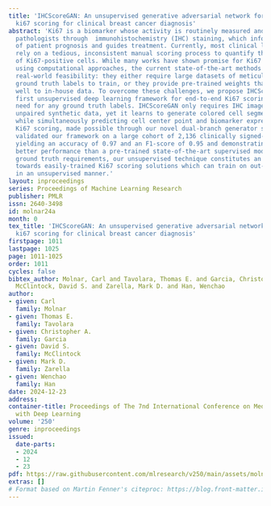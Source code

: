 ```yaml
---
title: 'IHCScoreGAN: An unsupervised generative adversarial network for end-to-end
  ki67 scoring for clinical breast cancer diagnosis'
abstract: 'Ki67 is a biomarker whose activity is routinely measured and scored by
  pathologists through  immunohistochemistry (IHC) staining, which informs clinicians
  of patient prognosis and guides treatment. Currently, most clinical laboratories
  rely on a tedious, inconsistent manual scoring process to quantify the percentage
  of Ki67-positive cells. While many works have shown promise for Ki67 quantification
  using computational approaches, the current state-of-the-art methods have limited
  real-world feasibility: they either require large datasets of meticulous cell-level
  ground truth labels to train, or they provide pre-trained weights that may not generalize
  well to in-house data. To overcome these challenges, we propose IHCScoreGAN, the
  first unsupervised deep learning framework for end-to-end Ki67 scoring without the
  need for any ground truth labels. IHCScoreGAN only requires IHC image samples and
  unpaired synthetic data, yet it learns to generate colored cell segmentation masks
  while simultaneously predicting cell center point and biomarker expressions for
  Ki67 scoring, made possible through our novel dual-branch generator structure. We
  validated our framework on a large cohort of 2,136 clinically signed-out cases,
  yielding an accuracy of 0.97 and an F1-score of 0.95 and demonstrating substantially
  better performance than a pre-trained state-of-the-art supervised model. By removing
  ground truth requirements, our unsupervised technique constitutes an important step
  towards easily-trained Ki67 scoring solutions which can train on out-of-domain data
  in an unsupervised manner.'
layout: inproceedings
series: Proceedings of Machine Learning Research
publisher: PMLR
issn: 2640-3498
id: molnar24a
month: 0
tex_title: 'IHCScoreGAN: An unsupervised generative adversarial network for end-to-end
  ki67 scoring for clinical breast cancer diagnosis'
firstpage: 1011
lastpage: 1025
page: 1011-1025
order: 1011
cycles: false
bibtex_author: Molnar, Carl and Tavolara, Thomas E. and Garcia, Christopher A. and
  McClintock, David S. and Zarella, Mark D. and Han, Wenchao
author:
- given: Carl
  family: Molnar
- given: Thomas E.
  family: Tavolara
- given: Christopher A.
  family: Garcia
- given: David S.
  family: McClintock
- given: Mark D.
  family: Zarella
- given: Wenchao
  family: Han
date: 2024-12-23
address:
container-title: Proceedings of The 7nd International Conference on Medical Imaging
  with Deep Learning
volume: '250'
genre: inproceedings
issued:
  date-parts:
  - 2024
  - 12
  - 23
pdf: https://raw.githubusercontent.com/mlresearch/v250/main/assets/molnar24a/molnar24a.pdf
extras: []
# Format based on Martin Fenner's citeproc: https://blog.front-matter.io/posts/citeproc-yaml-for-bibliographies/
---
```

